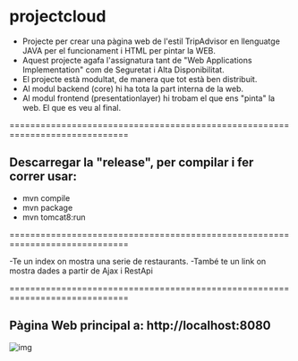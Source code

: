 # projectcloud

- Projecte per crear una pàgina web de l'estil TripAdvisor en llenguatge JAVA per el funcionament i HTML per pintar la WEB. 
- Aquest projecte agafa l'assignatura tant de "Web Applications Implementation" com de Seguretat i Alta Disponibilitat.
- El projecte està modultat, de manera que tot està ben distribuit.
- Al modul backend (core) hi ha tota la part interna de la web.
- Al modul frontend (presentationlayer) hi trobam el que ens "pinta" la web. El que es veu al final.

=============================================================================

## Descarregar la "release", per compilar i fer correr usar:
- mvn compile
- mvn package
- mvn tomcat8:run

=============================================================================

-Te un index on mostra una serie de restaurants.
-També te un link on mostra dades a partir de Ajax i RestApi

=============================================================================
## Pàgina Web principal a: http://localhost:8080
![img](https://imgur.com/EXkgeOw.jpg)
